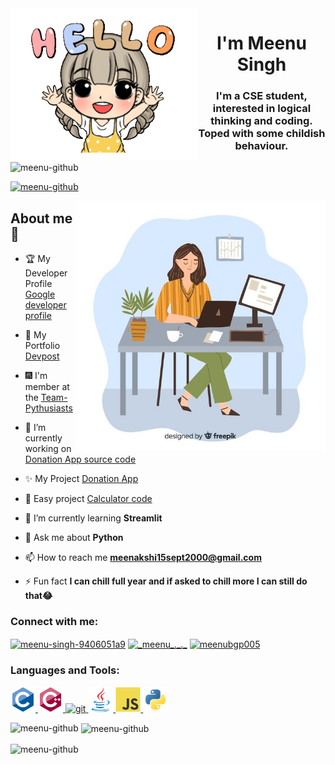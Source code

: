 <img align="left" alt="hello" width="300" src="https://github.com/Meenu-github/Meenu-github/blob/main/HeartyDifferentGentoopenguin-small.gif">
<h1 align="center">I'm Meenu Singh</h1>
<h3 align="center">I'm a CSE student, interested in logical thinking and coding. Toped with some childish behaviour.</h3>

<p align="left"> <img src="https://komarev.com/ghpvc/?username=meenu-github&label=Profile%20views&color=0e75b6&style=flat" alt="meenu-github" /> </p>

<p align="left"> <a href="https://github.com/ryo-ma/github-profile-trophy"><img src="https://github-profile-trophy.vercel.app/?username=meenu-github" alt="meenu-github" /></a> </p>
<img align="right" alt="coding" width="400" src="https://github.com/Meenu-github/Meenu-github/blob/main/Programmer.jpg">

## About me 👀

- 🏆 My Developer Profile [Google developer profile](https://developers.google.com/profile/u/105309709868162965810)

- 📌 My Portfolio [Devpost](https://devpost.com/meenubgp005)

- 🎆 I'm member at the [Team-Pythusiasts](https://github.com/Team-Pythusiasts)

- 🔭 I’m currently working on [Donation App source code](https://github.com/Meenu-github/donationApp)

- ✨ My Project [Donation App](https://share.streamlit.io/meenu-github/donationapp/main/app.py)

- 🎀 Easy project [Calculator code](https://github.com/Meenu-github/uplift-python-Resources-Meenu/blob/main/calculatorUsingStreamlit.py)

- 🌱 I’m currently learning **Streamlit**

- 💬 Ask me about **Python**

- 📫 How to reach me **meenakshi15sept2000@gmail.com**

- ⚡ Fun fact **I can chill full year and if asked to chill more I can still do that😂**

<h3 align="left">Connect with me:</h3>
<p align="left">
<a href="https://linkedin.com/in/meenu-singh-9406051a9" target="blank"><img align="center" src="https://raw.githubusercontent.com/rahuldkjain/github-profile-readme-generator/master/src/images/icons/Social/linked-in-alt.svg" alt="meenu-singh-9406051a9" height="30" width="40" /></a>
<a href="https://instagram.com/_meenu_._._" target="blank"><img align="center" src="https://raw.githubusercontent.com/rahuldkjain/github-profile-readme-generator/master/src/images/icons/Social/instagram.svg" alt="_meenu_._._" height="30" width="40" /></a>
<a href="https://www.hackerrank.com/meenubgp005" target="blank"><img align="center" src="https://raw.githubusercontent.com/rahuldkjain/github-profile-readme-generator/master/src/images/icons/Social/hackerrank.svg" alt="meenubgp005" height="30" width="40" /></a>
</p>

<h3 align="left">Languages and Tools:</h3>
<p align="left"> <a href="https://www.cprogramming.com/" target="_blank"> <img src="https://raw.githubusercontent.com/devicons/devicon/master/icons/c/c-original.svg" alt="c" width="40" height="40"/> </a> <a href="https://www.w3schools.com/cpp/" target="_blank"> <img src="https://raw.githubusercontent.com/devicons/devicon/master/icons/cplusplus/cplusplus-original.svg" alt="cplusplus" width="40" height="40"/> </a> <a href="https://git-scm.com/" target="_blank"> <img src="https://www.vectorlogo.zone/logos/git-scm/git-scm-icon.svg" alt="git" width="40" height="40"/> </a> <a href="https://www.java.com" target="_blank"> <img src="https://raw.githubusercontent.com/devicons/devicon/master/icons/java/java-original.svg" alt="java" width="40" height="40"/> </a> <a href="https://developer.mozilla.org/en-US/docs/Web/JavaScript" target="_blank"> <img src="https://raw.githubusercontent.com/devicons/devicon/master/icons/javascript/javascript-original.svg" alt="javascript" width="40" height="40"/> </a> <a href="https://www.python.org" target="_blank"> <img src="https://raw.githubusercontent.com/devicons/devicon/master/icons/python/python-original.svg" alt="python" width="40" height="40"/> </a> </p>

<p><img align="left" src="https://github-readme-stats.vercel.app/api/top-langs?username=meenu-github&show_icons=true&locale=en&layout=compact" alt="meenu-github" /></p>

<p>&nbsp;<img align="center" src="https://github-readme-stats.vercel.app/api?username=meenu-github&show_icons=true&locale=en" alt="meenu-github" /></p>

<p><img align="center" src="https://github-readme-streak-stats.herokuapp.com/?user=meenu-github&" alt="meenu-github" /></p>

